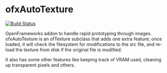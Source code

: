 # ofxAutoTexture

[![Build Status](https://travis-ci.org/armadillu/ofxAutoTexture.svg?branch=master)](https://travis-ci.org/armadillu/ofxAutoTexture)

OpenFrameworks addon to handle rapid prototyping through images. ofxAutoTexture is an ofTexture subclass that adds one extra feature; once loaded, it will check the filesystem for modifications to the src file, and re-load the texture from disk if the original file is modified.

It also has some other features like keeping track of VRAM used, cleaning up transparent pixels and others.
